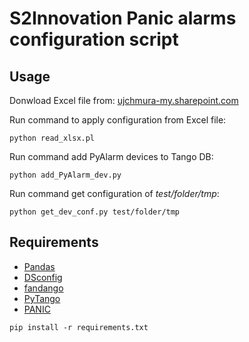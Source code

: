 S2Innovation Panic alarms configuration script
==============================================

Usage
-----
Donwload Excel file from:
[ujchmura-my.sharepoint.com](https://ujchmura-my.sharepoint.com/:x:/g/personal/wojciech_kitka_uj_edu_pl/EX3O5y06qApDknmXcrPck08Buvf2Sx_n88XfBHnlDlnDOg)

Run command to apply configuration from Excel file:

```console
python read_xlsx.pl
```
Run command add PyAlarm devices to Tango DB:
```console
python add_PyAlarm_dev.py
```
Run command get configuration of *test/folder/tmp*:
```console
python get_dev_conf.py test/folder/tmp
```

Requirements
------------

- [Pandas](https://github.com/pandas-dev/pandas)
- [DSconfig](https://github.com/MaxIV-KitsControls/lib-maxiv-dsconfig.git)
- [fandango](https://github.com/tango-controls/fandango)
- [PyTango](https://github.com/tango-controls/pytango)
- [PANIC](https://github.com/tango-controls/PANIC)

```console
pip install -r requirements.txt
```